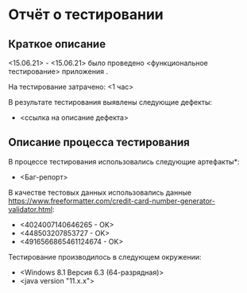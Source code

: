 # Отчёт о тестировании <Credit Card>

## Краткое описание

<15.06.21> - <15.06.21> было проведено <функциональное тестирование> приложения <Credit Card>.

На тестирование затрачено: <1 час>

В результате тестирования выявлены следующие дефекты:
* <ссылка на описание дефекта>

## Описание процесса тестирования

В процессе тестирования использовались следующие артефакты*:
* <Баг-репорт>

В качестве тестовых данных использовались данные <https://www.freeformatter.com/credit-card-number-generator-validator.html>:
* <4024007140646265 - OK>
* <448503207853727 - OK>
* <4916566865461124674 - OK>

Тестирование производилось в следующем окружении:
* <Windows 8.1 Версия 6.3 (64-разрядная)>
* <java version "11.x.x">